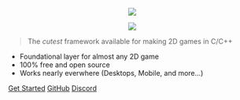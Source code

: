 <p align="center"><img src=https://github.com/RandyGaul/cute_framework/blob/master/docs/assets/CF_Text.png?raw=true></p>
<p align="center"><img src=https://github.com/RandyGaul/cute_framework/blob/master/docs/assets/CF_Logo_Hifi.png?raw=true></p>

> The _cutest_ framework available for making 2D games in C/C++

- Foundational layer for almost any 2D game
- 100% free and open source
- Works nearly everwhere (Desktops, Mobile, and more...)

[Get Started](getting_started)
[GitHub](https://github.com/RandyGaul/cute_framework/)
[Discord](https://discord.gg/ajWHTHz9)
